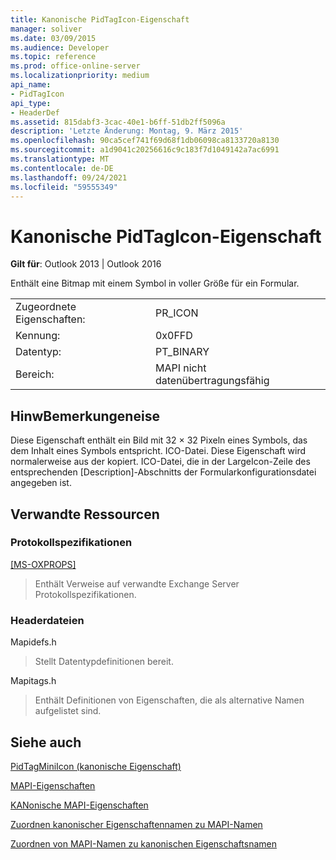 ```yaml
---
title: Kanonische PidTagIcon-Eigenschaft
manager: soliver
ms.date: 03/09/2015
ms.audience: Developer
ms.topic: reference
ms.prod: office-online-server
ms.localizationpriority: medium
api_name:
- PidTagIcon
api_type:
- HeaderDef
ms.assetid: 815dabf3-3cac-40e1-b6ff-51db2ff5096a
description: 'Letzte Änderung: Montag, 9. März 2015'
ms.openlocfilehash: 90ca5cef741f69d68f1db06098ca8133720a8130
ms.sourcegitcommit: a1d9041c20256616c9c183f7d1049142a7ac6991
ms.translationtype: MT
ms.contentlocale: de-DE
ms.lasthandoff: 09/24/2021
ms.locfileid: "59555349"
---
```

# <a name="pidtagicon-canonical-property"></a>Kanonische PidTagIcon-Eigenschaft

  
  
**Gilt für**: Outlook 2013 | Outlook 2016 
  
Enthält eine Bitmap mit einem Symbol in voller Größe für ein Formular. 
  
|||
|:-----|:-----|
|Zugeordnete Eigenschaften:  <br/> |PR_ICON  <br/> |
|Kennung:  <br/> |0x0FFD  <br/> |
|Datentyp:  <br/> |PT_BINARY  <br/> |
|Bereich:  <br/> |MAPI nicht datenübertragungsfähig  <br/> |
   
## <a name="remarks"></a>HinwBemerkungeneise

Diese Eigenschaft enthält ein Bild mit 32 × 32 Pixeln eines Symbols, das dem Inhalt eines Symbols entspricht. ICO-Datei. Diese Eigenschaft wird normalerweise aus der kopiert. ICO-Datei, die in der LargeIcon-Zeile des entsprechenden [Description]-Abschnitts der Formularkonfigurationsdatei angegeben ist. 
  
## <a name="related-resources"></a>Verwandte Ressourcen

### <a name="protocol-specifications"></a>Protokollspezifikationen

[[MS-OXPROPS]](https://msdn.microsoft.com/library/f6ab1613-aefe-447d-a49c-18217230b148%28Office.15%29.aspx)
  
> Enthält Verweise auf verwandte Exchange Server Protokollspezifikationen.
    
### <a name="header-files"></a>Headerdateien

Mapidefs.h
  
> Stellt Datentypdefinitionen bereit.
    
Mapitags.h
  
> Enthält Definitionen von Eigenschaften, die als alternative Namen aufgelistet sind.
    
## <a name="see-also"></a>Siehe auch



[PidTagMiniIcon (kanonische Eigenschaft)](pidtagminiicon-canonical-property.md)


[MAPI-Eigenschaften](mapi-properties.md)
  
[KANonische MAPI-Eigenschaften](mapi-canonical-properties.md)
  
[Zuordnen kanonischer Eigenschaftennamen zu MAPI-Namen](mapping-canonical-property-names-to-mapi-names.md)
  
[Zuordnen von MAPI-Namen zu kanonischen Eigenschaftsnamen](mapping-mapi-names-to-canonical-property-names.md)

